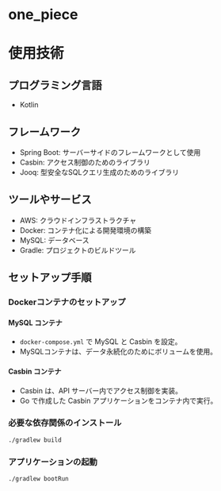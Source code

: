 # one_piece

# 使用技術

## プログラミング言語
- Kotlin

## フレームワーク
- Spring Boot: サーバーサイドのフレームワークとして使用
- Casbin: アクセス制御のためのライブラリ
- Jooq: 型安全なSQLクエリ生成のためのライブラリ

## ツールやサービス
- AWS: クラウドインフラストラクチャ
- Docker: コンテナ化による開発環境の構築
- MySQL: データベース
- Gradle: プロジェクトのビルドツール

## セットアップ手順


### Dockerコンテナのセットアップ
#### MySQL コンテナ
- `docker-compose.yml` で MySQL と Casbin を設定。
- MySQLコンテナは、データ永続化のためにボリュームを使用。

#### Casbin コンテナ
- Casbin は、API サーバー内でアクセス制御を実装。
- Go で作成した Casbin アプリケーションをコンテナ内で実行。

### 必要な依存関係のインストール
```bash
./gradlew build
```
### アプリケーションの起動
```bash
./gradlew bootRun
```
